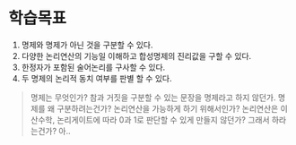 # 학습목표

1. 명제와 명제가 아닌 것을 구분할 수 있다.
2. 다양한 논리연산의 기능일 이해하고 합성명제의 진리값을 구할 수 있다.
3. 한정자가 포함된 술어논리를 구사할 수 있다.
4. 두 명제의 논리적 동치 여부를 판별 할 수 있다.


> 명제는 무엇인가? 참과 거짓을 구분할 수 있는 문장을 명제라고 하지 않던가. 명제를 왜 구분하려는건가? 논리연산을 가능하게 하기 위해서인가? 논리연산은 이산수학, 논리게이트에 따라 0과 1로 판단할 수 있게 만들지 않던가? 그래서 하라는건가? 아..




